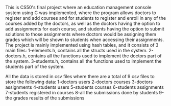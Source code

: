 This is CS50's final project where an education management console system using C was implemented, where the program
allows doctors to register and add courses and for students to register and enroll in any of the courses added by the doctors,
as well as the doctors having the option to add assignments for each course, and students having the option to submit solutions to
those assignments where doctors would be assigning them grades which will be shown to students when accessing their assignments.
The project is mainly implemented using hash tables, and it consists of 3 main files:
1-elements.h, contains all the structs used in the system.
2-doctors.h, contains all the functions used to implement the doctors part of the system.
3-students.h, contains all the functions used to implement the students part of the system.

All the data is stored in csv files where there are a total of 9 csv files to store the following data:
1-doctors users
2-doctors courses
3-doctors assignments
4-students users
5-students courses
6-students assignments
7-students registered in courses
8-all the submissions done by students
9-the grades results of the submissions
